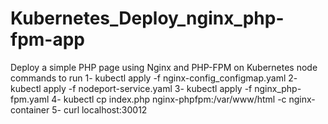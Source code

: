 # Kubernetes_Deploy_nginx_php-fpm-app
Deploy a simple PHP page using Nginx and PHP-FPM on Kubernetes node
commands to run 
1- kubectl apply -f nginx-config_configmap.yaml 
2- kubectl apply -f nodeport-service.yaml 
3- kubectl apply -f nginx_php-fpm.yaml 
4- kubectl cp index.php nginx-phpfpm:/var/www/html -c nginx-container
5- curl localhost:30012
